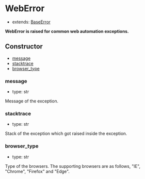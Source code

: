 # WebError

- extends: [BaseError](./doc/api/python/exceptions/baseerror.md)

**WebError is raised for common web automation exceptions.**

## Constructor<!-- {docsify-ignore} -->
- [message](#message)
- [stacktrace](#stacktrace)
- [browser_type](#browser_type)


### message
- type: str

Message of the exception.


### stacktrace
- type: str

Stack of the exception which got raised inside the exception.

### browser_type
- type: str

Type of the browsers. The supporting browsers are as follows, "IE", "Chrome", "Firefox" and "Edge".